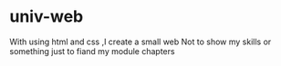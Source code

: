 # univ-web
With using html and css ,I create a small web 
Not  to show my skills or something just to fiand my module chapters
